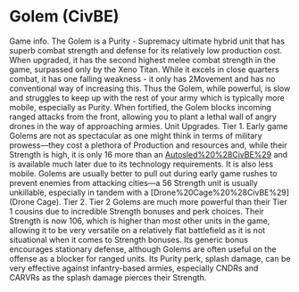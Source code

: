 # Golem (CivBE)

Game info.
The Golem is a Purity - Supremacy ultimate hybrid unit that has superb combat strength and defense for its relatively low production cost. When upgraded, it has the second highest melee combat strength in the game, surpassed only by the Xeno Titan. While it excels in close quarters combat, it has one falling weakness - it only has 2Movement and has no conventional way of increasing this. Thus the Golem, while powerful, is slow and struggles to keep up with the rest of your army which is typically more mobile, especially as Purity. When fortified, the Golem blocks incoming ranged attacks from the front, allowing you to plant a lethal wall of angry drones in the way of approaching armies.
Unit Upgrades.
Tier 1.
Early game Golems are not as spectacular as one might think in terms of military prowess—they cost a plethora of Production and resources and, while their Strength is high, it is only 16 more than an [Autosled%20%28CivBE%29](Autosled) and is available much later due to its technology requirements. It is also less mobile. Golems are usually better to pull out during early game rushes to prevent enemies from attacking cities—a 56 Strength unit is usually unkillable, especially in tandem with a [Drone%20Cage%20%28CivBE%29](Drone Cage).
Tier 2.
Tier 2 Golems are much more powerful than their Tier 1 cousins due to incredible Strength bonuses and perk choices. Their Strength is now 106, which is higher than most other units in the game, allowing it to be very versatile on a relatively flat battlefield as it is not situational when it comes to Strength bonuses. Its generic bonus encourages stationary defense, although Golems are often useful on the offense as a blocker for ranged units. Its Purity perk, splash damage, can be very effective against infantry-based armies, especially CNDRs and CARVRs as the splash damage pierces their Strength.